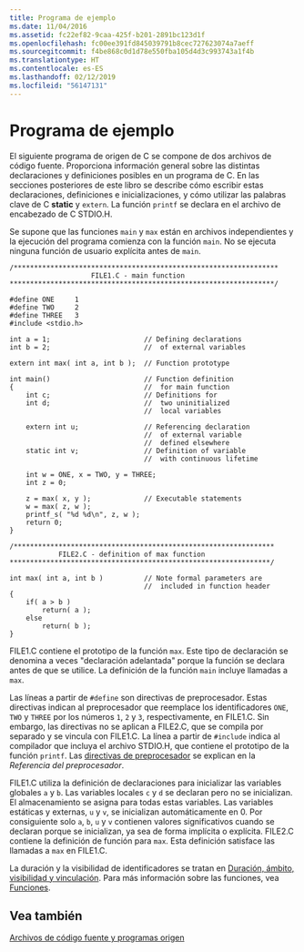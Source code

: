 ```yaml
---
title: Programa de ejemplo
ms.date: 11/04/2016
ms.assetid: fc22ef82-9caa-425f-b201-2891bc123d1f
ms.openlocfilehash: fc00ee391fd845039791b8cec727623074a7aeff
ms.sourcegitcommit: f4be868c0d1d78e550fba105d4d3c993743a1f4b
ms.translationtype: HT
ms.contentlocale: es-ES
ms.lasthandoff: 02/12/2019
ms.locfileid: "56147131"
---
```

# <a name="example-program"></a>Programa de ejemplo

El siguiente programa de origen de C se compone de dos archivos de código fuente. Proporciona información general sobre las distintas declaraciones y definiciones posibles en un programa de C. En las secciones posteriores de este libro se describe cómo escribir estas declaraciones, definiciones e inicializaciones, y cómo utilizar las palabras clave de C **static** y `extern`. La función `printf` se declara en el archivo de encabezado de C STDIO.H.

Se supone que las funciones `main` y `max` están en archivos independientes y la ejecución del programa comienza con la función `main`. No se ejecuta ninguna función de usuario explícita antes de `main`.

```
/*****************************************************************
                    FILE1.C - main function
*****************************************************************/

#define ONE     1
#define TWO     2
#define THREE   3
#include <stdio.h>

int a = 1;                       // Defining declarations
int b = 2;                       //  of external variables

extern int max( int a, int b );  // Function prototype

int main()                       // Function definition
{                                //  for main function
    int c;                       // Definitions for
    int d;                       //  two uninitialized
                                 //  local variables

    extern int u;                // Referencing declaration
                                 //  of external variable
                                 //  defined elsewhere
    static int v;                // Definition of variable
                                 //  with continuous lifetime

    int w = ONE, x = TWO, y = THREE;
    int z = 0;

    z = max( x, y );             // Executable statements
    w = max( z, w );
    printf_s( "%d %d\n", z, w );
    return 0;
}

/****************************************************************
            FILE2.C - definition of max function
****************************************************************/

int max( int a, int b )          // Note formal parameters are
                                 //  included in function header
{
    if( a > b )
        return( a );
    else
        return( b );
}
```

FILE1.C contiene el prototipo de la función `max`. Este tipo de declaración se denomina a veces "declaración adelantada" porque la función se declara antes de que se utilice. La definición de la función `main` incluye llamadas a `max`.

Las líneas a partir de `#define` son directivas de preprocesador. Estas directivas indican al preprocesador que reemplace los identificadores `ONE`, `TWO` y `THREE` por los números `1`, `2` y `3`, respectivamente, en FILE1.C. Sin embargo, las directivas no se aplican a FILE2.C, que se compila por separado y se vincula con FILE1.C. La línea a partir de `#include` indica al compilador que incluya el archivo STDIO.H, que contiene el prototipo de la función `printf`. Las [directivas de preprocesador](../preprocessor/preprocessor-directives.md) se explican en la *Referencia del preprocesador*.

FILE1.C utiliza la definición de declaraciones para inicializar las variables globales `a` y `b`. Las variables locales `c` y `d` se declaran pero no se inicializan. El almacenamiento se asigna para todas estas variables. Las variables estáticas y externas, `u` y `v`, se inicializan automáticamente en 0. Por consiguiente solo `a`, `b`, `u` y `v` contienen valores significativos cuando se declaran porque se inicializan, ya sea de forma implícita o explícita. FILE2.C contiene la definición de función para `max`. Esta definición satisface las llamadas a `max` en FILE1.C.

La duración y la visibilidad de identificadores se tratan en [Duración, ámbito, visibilidad y vinculación](../c-language/lifetime-scope-visibility-and-linkage.md). Para más información sobre las funciones, vea [Funciones](../c-language/functions-c.md).

## <a name="see-also"></a>Vea también

[Archivos de código fuente y programas origen](../c-language/source-files-and-source-programs.md)
